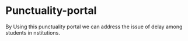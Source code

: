# Punctuality-portal
By Using this punctuality portal we can address the issue of delay among students in nstitutions.
